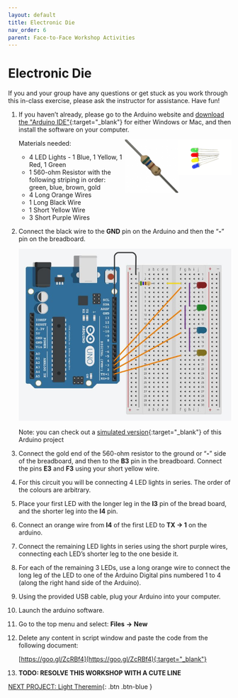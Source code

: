 ```yaml
---
layout: default
title: Electronic Die
nav_order: 6
parent: Face-to-Face Workshop Activities
---
```


# Electronic Die

If you and your group have any questions or get stuck as you work through this in-class exercise, please ask the instructor for assistance.  Have fun!

1.  If you haven’t already, please go to the Arduino website and [download the "Arduino IDE"](https://www.arduino.cc/en/Main/Software){:target="_blank"} for either Windows or Mac, and then install the software on your computer.

    Materials needed:
    <img src="..\images\in-person_workshops\electronic_die\LED.png" alt="led" style="float:right;width:120px;">
    <img src="..\images\in-person_workshops\electronic_die\560-ohm_res.png" alt="560 ohm resistor" style="float:right;width:120px;">
    - 4 LED Lights - 1 Blue, 1 Yellow, 1 Red, 1 Green
    - 1 560-ohm Resistor with the following striping in order: green, blue, brown, gold
    - 4 Long Orange Wires
    - 1 Long Black Wire
    - 1 Short Yellow Wire
    - 3 Short Purple Wires

2.  Connect the black wire to the **GND** pin on the Arduino and then the “**-**” pin on the breadboard.

    <img src="..\images\in-person_workshops\electronic_die\breadboard_schematic.png" alt="breadboard" style="width:480px;">

    Note: you can check out a [simulated version](https://goo.gl/NYzKt4){:target="_blank"} of this Arduino project

3.  Connect the gold end of the 560-ohm resistor to the ground or “**-**” side of the breadboard, and then to the **B3** pin in the breadboard. Connect the pins **E3** and **F3** using your short yellow wire.

4.  For this circuit you will be connecting 4 LED lights in series. The order of the colours are arbitrary.

5.  Place your first LED with the longer leg in the **I3** pin of the bread board, and the shorter leg into the **I4** pin.

6.  Connect an orange wire from **I4** of the first LED to **TX -> 1** on the arduino.

7.  Connect the remaining LED lights in series using the short purple wires, connecting each LED’s shorter leg to the one beside it.

8.  For each of the remaining 3 LEDs, use a long orange wire to connect the long leg of the LED to one of the Arduino Digital pins numbered 1 to 4 (along the right hand side of the Arduino).

9.  Using the provided USB cable, plug your Arduino into your computer.

10.  Launch the arduino software.

11.  Go to the top menu and select: **Files** **->** **New**

12.  Delete any content in script window and paste the code from the following document:

     [https://goo.gl/ZcRBf4](https://goo.gl/ZcRBf4){:target="_blank"}

13.  **TODO: RESOLVE THIS WORKSHOP WITH A CUTE LINE**

[NEXT PROJECT: Light Theremin](light_theremin.html){: .btn .btn-blue }
